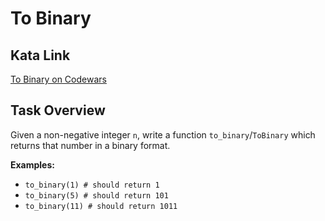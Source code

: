 # To Binary

## Kata Link

[To Binary on Codewars](https://www.codewars.com/kata/59fca81a5712f9fa4700159a/train/python)

## Task Overview

Given a non-negative integer `n`, write a function `to_binary`/`ToBinary` which returns that number in a binary format.

**Examples:**

- `to_binary(1) # should return 1`
- `to_binary(5) # should return 101`
- `to_binary(11) # should return 1011`